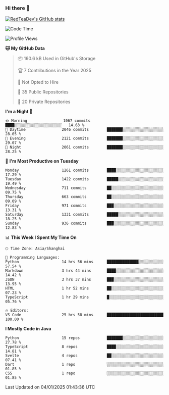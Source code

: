 ### Hi there 👋

<!--
**RedTeaDev/RedTeaDev** is a ✨ _special_ ✨ repository because its `README.md` (this file) appears on your GitHub profile.

Here are some ideas to get you started:

- 🔭 I’m currently working on ...
- 🌱 I’m currently learning ...
- 👯 I’m looking to collaborate on ...
- 🤔 I’m looking for help with ...
- 💬 Ask me about ...
- 📫 How to reach me: ...
- 😄 Pronouns: ...
- ⚡ Fun fact: ...
-->

<!--
[![wakatime](https://wakatime.com/badge/user/6b101ed0-04c0-4490-9283-eb61f2efff96.svg)](https://wakatime.com/@6b101ed0-04c0-4490-9283-eb61f2efff96)
!-->

[![RedTeaDev's GitHub stats](https://github-readme-stats.vercel.app/api?username=RedTeaDev\&include_all_commits=true)](https://github.com/anuraghazra/github-readme-stats)
<!--
[![willianrod's wakatime stats](https://github-readme-stats.vercel.app/api/wakatime?username=RedTeaDev)](https://github.com/anuraghazra/github-readme-stats)
!-->
<!--START_SECTION:waka-->
![Code Time](http://img.shields.io/badge/Code%20Time-2%2C912%20hrs%2055%20mins-blue)

![Profile Views](http://img.shields.io/badge/Profile%20Views-0-blue)

**🐱 My GitHub Data** 

> 📦 160.6 kB Used in GitHub's Storage 
 > 
> 🏆 7 Contributions in the Year 2025
 > 
> 🚫 Not Opted to Hire
 > 
> 📜 35 Public Repositories 
 > 
> 🔑 20 Private Repositories 
 > 
**I'm a Night 🦉** 

```text
🌞 Morning                1067 commits        ████░░░░░░░░░░░░░░░░░░░░░   14.63 % 
🌆 Daytime                2046 commits        ███████░░░░░░░░░░░░░░░░░░   28.05 % 
🌃 Evening                2121 commits        ███████░░░░░░░░░░░░░░░░░░   29.07 % 
🌙 Night                  2061 commits        ███████░░░░░░░░░░░░░░░░░░   28.25 % 
```
📅 **I'm Most Productive on Tuesday** 

```text
Monday                   1261 commits        ████░░░░░░░░░░░░░░░░░░░░░   17.29 % 
Tuesday                  1422 commits        █████░░░░░░░░░░░░░░░░░░░░   19.49 % 
Wednesday                711 commits         ██░░░░░░░░░░░░░░░░░░░░░░░   09.75 % 
Thursday                 663 commits         ██░░░░░░░░░░░░░░░░░░░░░░░   09.09 % 
Friday                   971 commits         ███░░░░░░░░░░░░░░░░░░░░░░   13.31 % 
Saturday                 1331 commits        █████░░░░░░░░░░░░░░░░░░░░   18.25 % 
Sunday                   936 commits         ███░░░░░░░░░░░░░░░░░░░░░░   12.83 % 
```


📊 **This Week I Spent My Time On** 

```text
🕑︎ Time Zone: Asia/Shanghai

💬 Programming Languages: 
Python                   14 hrs 56 mins      ██████████████░░░░░░░░░░░   57.54 % 
Markdown                 3 hrs 44 mins       ████░░░░░░░░░░░░░░░░░░░░░   14.42 % 
JSON                     3 hrs 37 mins       ███░░░░░░░░░░░░░░░░░░░░░░   13.95 % 
HTML                     1 hr 52 mins        ██░░░░░░░░░░░░░░░░░░░░░░░   07.23 % 
TypeScript               1 hr 29 mins        █░░░░░░░░░░░░░░░░░░░░░░░░   05.76 % 

🔥 Editors: 
VS Code                  25 hrs 58 mins      █████████████████████████   100.00 % 
```

**I Mostly Code in Java** 

```text
Python                   15 repos            ███████░░░░░░░░░░░░░░░░░░   27.78 % 
TypeScript               8 repos             ████░░░░░░░░░░░░░░░░░░░░░   14.81 % 
Svelte                   4 repos             ██░░░░░░░░░░░░░░░░░░░░░░░   07.41 % 
Dart                     1 repo              ░░░░░░░░░░░░░░░░░░░░░░░░░   01.85 % 
CSS                      1 repo              ░░░░░░░░░░░░░░░░░░░░░░░░░   01.85 % 
```




 Last Updated on 04/01/2025 01:43:36 UTC
<!--END_SECTION:waka-->


